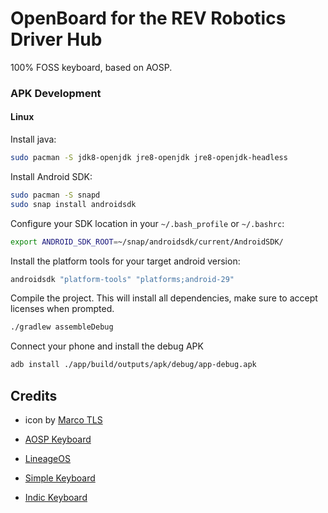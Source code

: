 # OpenBoard for the REV Robotics Driver Hub

100% FOSS keyboard, based on AOSP.

### APK Development

#### Linux

Install java:
```sh
sudo pacman -S jdk8-openjdk jre8-openjdk jre8-openjdk-headless
```

Install Android SDK:
```sh
sudo pacman -S snapd
sudo snap install androidsdk
```

Configure your SDK location in your `~/.bash_profile` or `~/.bashrc`:
```bash
export ANDROID_SDK_ROOT=~/snap/androidsdk/current/AndroidSDK/
```

Install the platform tools for your target android version:
```sh
androidsdk "platform-tools" "platforms;android-29"
```

Compile the project. This will install all dependencies, make sure to accept
licenses when prompted.

```sh
./gradlew assembleDebug
```

Connect your phone and install the debug APK
```sh
adb install ./app/build/outputs/apk/debug/app-debug.apk
```
## Credits
- icon by [Marco TLS](https://www.marcotls.eu)

- [AOSP Keyboard](https://android.googlesource.com/platform/packages/inputmethods/LatinIME/)
- [LineageOS](https://review.lineageos.org/admin/repos/LineageOS/android_packages_inputmethods_LatinIME)
- [Simple Keyboard](https://github.com/rkkr/simple-keyboard)
- [Indic Keyboard](https://gitlab.com/indicproject/indic-keyboard)
